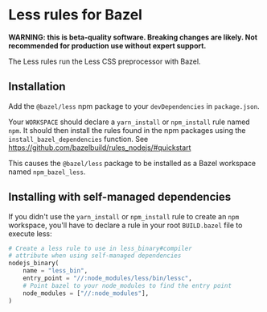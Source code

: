 # Less rules for Bazel

**WARNING: this is beta-quality software. Breaking changes are likely. Not recommended for production use without expert support.**

The Less rules run the Less CSS preprocessor with Bazel.

## Installation

Add the `@bazel/less` npm package to your `devDependencies` in `package.json`.

Your `WORKSPACE` should declare a `yarn_install` or `npm_install` rule named `npm`.
It should then install the rules found in the npm packages using the `install_bazel_dependencies` function.
See https://github.com/bazelbuild/rules_nodejs/#quickstart

This causes the `@bazel/less` package to be installed as a Bazel workspace named `npm_bazel_less`.

## Installing with self-managed dependencies

If you didn't use the `yarn_install` or `npm_install` rule to create an `npm` workspace, you'll have to declare a rule in your root `BUILD.bazel` file to execute less:

```python
# Create a less rule to use in less_binary#compiler
# attribute when using self-managed dependencies
nodejs_binary(
    name = "less_bin",
    entry_point = "//:node_modules/less/bin/lessc",
    # Point bazel to your node_modules to find the entry point
    node_modules = ["//:node_modules"],
)
```

